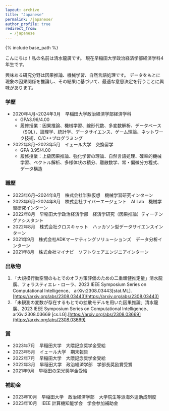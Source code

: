 ```yaml
---
layout: archive
title: "Japanese"
permalink: /japanese/
author_profile: true
redirect_from:
  - /japanese
---
```


{% include base_path %}

こんにちは！私の名前は清水龍廣です。
現在早稲田大学政治経済学部経済学科4年生です。

興味ある研究分野は因果推論、機械学習、自然言語処理です。
データをもとに現象の因果関係を推論し、その結果に基づいて、最適な意思決定を行うことに興味があります。


### 学歴
* 2020年4月~2024年3月　早稲田大学政治経済学部経済学科　
  * GPA3.96/4.00
  * 履修授業：因果推論、機械学習、線形代数、多変数解析、データベース（SQL）、論理学、統計学、データサイエンス、ゲーム理論、ネットワーク技術、C/C++プログラミング
* 2022年8月~2023年5月　イェール大学　交換留学　
  * GPA 3.95/4.00
  * 履修授業：上級因果推論、強化学習の理論、自然言語処理、確率的機械学習、ベクトル解析、多様体状の積分、離散数学、常・偏微分方程式、データ構造

### 職歴
* 2023年6月~2024年8月　株式会社半熟仮想　機械学習研究インターン
* 2023年6月~2024年8月　株式会社サイバーエージェント　AI Lab　機械学習研究インターン
* 2022年8月　早稲田大学政治経済学部　経済学研究（因果推論）ティーチングアシスタント
* 2022年8月　株式会社クロスキャット　ハッカソン型データサイエンスインターン
* 2021年9月　株式会社ADKマーケティングソリューションズ　データ分析インターン
* 2021年8月　株式会社マイナビ　ソフトウェアエンジニアインターン


### 出版物
1. 「大規模行動空間のもとでのオフ方策評価のための二重頑健推定量」清水龍廣、フォラスティエレ・ローラ、2023 IEEE Symposium Series on Computational Intelligence、 arXiv:2308.03443[stat.ML]. [https://arxiv.org/abs/2308.03443](https://arxiv.org/abs/2308.03443)
2.  「未観測の変数が存在するもとでの拡散モデルを用いた因果推論」清水龍廣、2023 IEEE Symposium Series on Computational Intelligence、 arXiv:2308.03669 [cs.LG].[https://arxiv.org/abs/2308.03669](https://arxiv.org/abs/2308.03669)

### 賞
* 2023年7月　早稲田大学　大隈記念奨学金受給
* 2023年5月　イェール大学　期末報告
* 2022年7月　早稲田大学　大隈記念奨学金受給
* 2022年3月　早稲田大学　政治経済学部　学部長奨励賞受賞
* 2021年9月　早稲田の栄光奨学金受給


### 補助金
* 2023年10月　早稲田大学　政治経済学部　大学院生等派海外遣助成制度
* 2023年10月　IEEE 計算機知能学会　学会参加補助金


